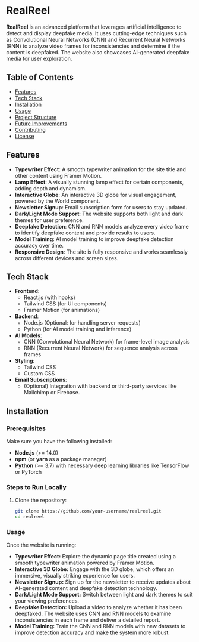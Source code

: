 # RealReel

**RealReel** is an advanced platform that leverages artificial intelligence to detect and display deepfake media. It uses cutting-edge techniques such as Convolutional Neural Networks (CNN) and Recurrent Neural Networks (RNN) to analyze video frames for inconsistencies and determine if the content is deepfaked. The website also showcases AI-generated deepfake media for user exploration.

## Table of Contents
- [Features](#features)
- [Tech Stack](#tech-stack)
- [Installation](#installation)
- [Usage](#usage)
- [Project Structure](#project-structure)
- [Future Improvements](#future-improvements)
- [Contributing](#contributing)
- [License](#license)

## Features
- **Typewriter Effect**: A smooth typewriter animation for the site title and other content using Framer Motion.
- **Lamp Effect**: A visually stunning lamp effect for certain components, adding depth and dynamism.
- **Interactive Globe**: An interactive 3D globe for visual engagement, powered by the World component.
- **Newsletter Signup**: Email subscription form for users to stay updated.
- **Dark/Light Mode Support**: The website supports both light and dark themes for user preference.
- **Deepfake Detection**: CNN and RNN models analyze every video frame to identify deepfake content and provide results to users.
- **Model Training**: AI model training to improve deepfake detection accuracy over time.
- **Responsive Design**: The site is fully responsive and works seamlessly across different devices and screen sizes.

## Tech Stack
- **Frontend**:
  - React.js (with hooks)
  - Tailwind CSS (for UI components)
  - Framer Motion (for animations)
- **Backend**:
  - Node.js (Optional: for handling server requests)
  - Python (for AI model training and inference)
- **AI Models**:
  - CNN (Convolutional Neural Network) for frame-level image analysis
  - RNN (Recurrent Neural Network) for sequence analysis across frames
- **Styling**:
  - Tailwind CSS
  - Custom CSS
- **Email Subscriptions**:
  - (Optional) Integration with backend or third-party services like Mailchimp or Firebase.

## Installation

### Prerequisites
Make sure you have the following installed:
- **Node.js** (>= 14.0)
- **npm** (or **yarn** as a package manager)
- **Python** (>= 3.7) with necessary deep learning libraries like TensorFlow or PyTorch

### Steps to Run Locally
1. Clone the repository:
   ```bash
   git clone https://github.com/your-username/realreel.git
   cd realreel


### Usage
Once the website is running:

- **Typewriter Effect:** Explore the dynamic page title created using a smooth typewriter animation powered by Framer Motion.
- **Interactive 3D Globe:** Engage with the 3D globe, which offers an immersive, visually striking experience for users.
- **Newsletter Signup:** Sign up for the newsletter to receive updates about AI-generated content and deepfake detection technology.
- **Dark/Light Mode Support:** Switch between light and dark themes to suit your viewing preferences.
- **Deepfake Detection:** Upload a video to analyze whether it has been deepfaked. The website uses CNN and RNN models to examine inconsistencies in each frame and deliver a detailed report.
- **Model Training:** Train the CNN and RNN models with new datasets to improve detection accuracy and make the system more robust.